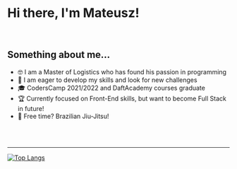 # Hi there, I'm Mateusz!
<br/>

## Something about me...

- 🤓 I am a Master of Logistics who has found his passion in programming
- 👀 I am eager to develop my skills and look for new challenges
- 🎓 CodersCamp 2021/2022 and DaftAcademy courses graduate
- 🏆 Currently focused on Front-End skills, but want to become Full Stack in future!
- 🥋 Free time? Brazilian Jiu-Jitsu!
<br />
<br />

---


[![Top Langs](https://github-readme-stats.vercel.app/api/top-langs/?username=Arssin)](https://github.com/anuraghazra/github-readme-stats)
